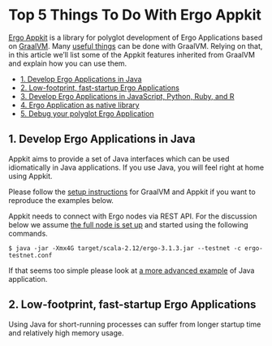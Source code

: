 # Top 5 Things To Do With Ergo Appkit

[Ergo Appkit](https://github.com/aslesarenko/ergo-appkit) is a library for
polyglot development of Ergo Applications based on
[GraalVM](https://www.graalvm.org/). Many [useful
things](https://medium.com/graalvm/graalvm-ten-things-12d9111f307d) can be done
with GraalVM. Relying on that, in this article we’ll list some of the Appkit
features inherited from GraalVM and explain how you can use them.

- [1. Develop Ergo Applications in Java]()
- [2. Low-footprint, fast-startup Ergo Applications]()
- [3. Develop Ergo Applications in JavaScript, Python, Ruby, and R]()
- [4. Ergo Application as native library]()
- [5. Debug your polyglot Ergo Application]()

## 1. Develop Ergo Applications in Java

Appkit aims to provide a set of Java interfaces which can be used idiomatically
in Java applications. If you use Java, you will feel right at home using Appkit.

Please follow the [setup
instructions](https://github.com/aslesarenko/ergo-appkit#setup) for GraalVM and
Appkit if you want to reproduce the examples below.

Appkit needs to connect with Ergo nodes via REST API. 
For the discussion below we assume [the full
node is set up](https://github.com/ergoplatform/ergo/wiki/Set-up-a-full-node) and started
using the following commands.
```shell
$ java -jar -Xmx4G target/scala-2.12/ergo-3.1.3.jar --testnet -c ergo-testnet.conf
```


If that seems too simple please look at [a more advanced
example](https://github.com/aslesarenko/ergo-appkit#using-from-java) of Java
application.

## 2. Low-footprint, fast-startup Ergo Applications

Using Java for short-running processes can suffer from longer startup time and
relatively high memory usage.

